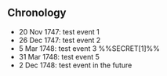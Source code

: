 ## Chronology
- 20 Nov 1747: test event 1
- 26 Dec 1747: test event 2
- 5 Mar 1748: test event 3
%%SECRET[1]%%
- 31 Mar 1748: test event 5
- 2 Dec 1748: test event in the future
